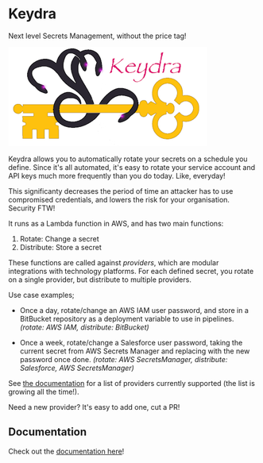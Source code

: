 # Keydra #

Next level Secrets Management, without the price tag!

![Secrets Management for Humans](docs/static/keydra.png?raw=true "Keydra")

Keydra allows you to automatically rotate your secrets on a schedule you define. Since it's all automated, it's easy to rotate your service account and API keys much more frequently than you do today. Like, everyday!

This significanty decreases the period of time an attacker has to use compromised credentials, and lowers the risk for your organisation. Security FTW!

It runs as a Lambda function in AWS, and has two main functions:
1. Rotate: Change a secret 
2. Distribute: Store a secret 

These functions are called against *providers*, which are modular integrations with technology platforms. For each defined secret, you rotate on a single provider, but distribute to multiple providers.

Use case examples;

- Once a day, rotate/change an AWS IAM user password, and store in a BitBucket repository as a deployment variable to use in pipelines. *(rotate: AWS IAM, distribute: BitBucket)*

- Once a week, rotate/change a Salesforce user password, taking the current secret from AWS Secrets Manager and replacing with the new password once done. *(rotate: AWS SecretsManager, distribute: Salesforce, AWS SecretsManager)*

See [the documentation](https://athena-home-loans.github.io/keydra/) for a list of providers currently supported (the list is growing all the time!).

Need a new provider? It's easy to add one, cut a PR!

## Documentation

Check out the [documentation here](https://athena-home-loans.github.io/keydra/)!
